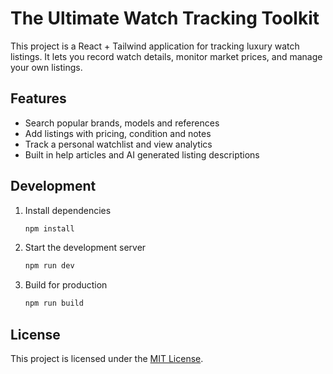 # The Ultimate Watch Tracking Toolkit

This project is a React + Tailwind application for tracking luxury watch listings. It lets you record watch details, monitor market prices, and manage your own listings.

## Features
- Search popular brands, models and references
- Add listings with pricing, condition and notes
- Track a personal watchlist and view analytics
- Built in help articles and AI generated listing descriptions

## Development
1. Install dependencies
   ```bash
   npm install
   ```
2. Start the development server
   ```bash
   npm run dev
   ```
3. Build for production
   ```bash
   npm run build
   ```

## License
This project is licensed under the [MIT License](LICENSE).
